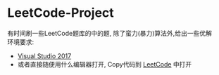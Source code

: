 # LeetCode-Project
有时间刷一些LeetCode题库的中的题, 除了蛮力(暴力)算法外,给出一些优解  
环境要求: 
* [Visual Studio 2017](https://visualstudio.microsoft.com/)  
* 或者直接随便用什么编辑器打开, Copy代码到 [LeetCode](https://leetcode-cn.com/) 中打开
